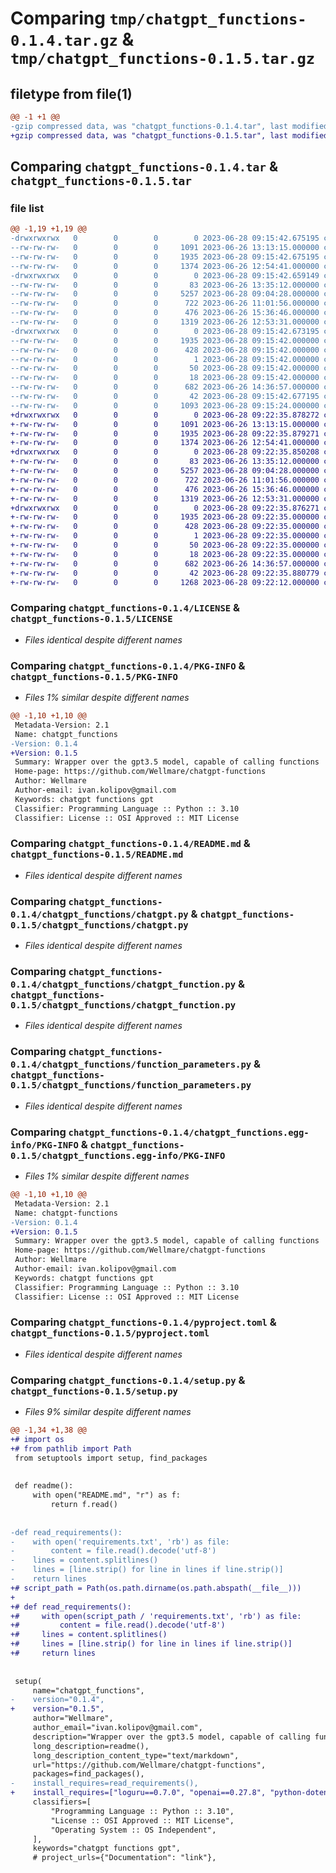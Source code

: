 # Comparing `tmp/chatgpt_functions-0.1.4.tar.gz` & `tmp/chatgpt_functions-0.1.5.tar.gz`

## filetype from file(1)

```diff
@@ -1 +1 @@
-gzip compressed data, was "chatgpt_functions-0.1.4.tar", last modified: Wed Jun 28 09:15:42 2023, max compression
+gzip compressed data, was "chatgpt_functions-0.1.5.tar", last modified: Wed Jun 28 09:22:35 2023, max compression
```

## Comparing `chatgpt_functions-0.1.4.tar` & `chatgpt_functions-0.1.5.tar`

### file list

```diff
@@ -1,19 +1,19 @@
-drwxrwxrwx   0        0        0        0 2023-06-28 09:15:42.675195 chatgpt_functions-0.1.4/
--rw-rw-rw-   0        0        0     1091 2023-06-26 13:13:15.000000 chatgpt_functions-0.1.4/LICENSE
--rw-rw-rw-   0        0        0     1935 2023-06-28 09:15:42.675195 chatgpt_functions-0.1.4/PKG-INFO
--rw-rw-rw-   0        0        0     1374 2023-06-26 12:54:41.000000 chatgpt_functions-0.1.4/README.md
-drwxrwxrwx   0        0        0        0 2023-06-28 09:15:42.659149 chatgpt_functions-0.1.4/chatgpt_functions/
--rw-rw-rw-   0        0        0       83 2023-06-26 13:35:12.000000 chatgpt_functions-0.1.4/chatgpt_functions/__init__.py
--rw-rw-rw-   0        0        0     5257 2023-06-28 09:04:28.000000 chatgpt_functions-0.1.4/chatgpt_functions/chatgpt.py
--rw-rw-rw-   0        0        0      722 2023-06-26 11:01:56.000000 chatgpt_functions-0.1.4/chatgpt_functions/chatgpt_function.py
--rw-rw-rw-   0        0        0      476 2023-06-26 15:36:46.000000 chatgpt_functions-0.1.4/chatgpt_functions/chatgpt_types.py
--rw-rw-rw-   0        0        0     1319 2023-06-26 12:53:31.000000 chatgpt_functions-0.1.4/chatgpt_functions/function_parameters.py
-drwxrwxrwx   0        0        0        0 2023-06-28 09:15:42.673195 chatgpt_functions-0.1.4/chatgpt_functions.egg-info/
--rw-rw-rw-   0        0        0     1935 2023-06-28 09:15:42.000000 chatgpt_functions-0.1.4/chatgpt_functions.egg-info/PKG-INFO
--rw-rw-rw-   0        0        0      428 2023-06-28 09:15:42.000000 chatgpt_functions-0.1.4/chatgpt_functions.egg-info/SOURCES.txt
--rw-rw-rw-   0        0        0        1 2023-06-28 09:15:42.000000 chatgpt_functions-0.1.4/chatgpt_functions.egg-info/dependency_links.txt
--rw-rw-rw-   0        0        0       50 2023-06-28 09:15:42.000000 chatgpt_functions-0.1.4/chatgpt_functions.egg-info/requires.txt
--rw-rw-rw-   0        0        0       18 2023-06-28 09:15:42.000000 chatgpt_functions-0.1.4/chatgpt_functions.egg-info/top_level.txt
--rw-rw-rw-   0        0        0      682 2023-06-26 14:36:57.000000 chatgpt_functions-0.1.4/pyproject.toml
--rw-rw-rw-   0        0        0       42 2023-06-28 09:15:42.677195 chatgpt_functions-0.1.4/setup.cfg
--rw-rw-rw-   0        0        0     1093 2023-06-28 09:15:24.000000 chatgpt_functions-0.1.4/setup.py
+drwxrwxrwx   0        0        0        0 2023-06-28 09:22:35.878272 chatgpt_functions-0.1.5/
+-rw-rw-rw-   0        0        0     1091 2023-06-26 13:13:15.000000 chatgpt_functions-0.1.5/LICENSE
+-rw-rw-rw-   0        0        0     1935 2023-06-28 09:22:35.879271 chatgpt_functions-0.1.5/PKG-INFO
+-rw-rw-rw-   0        0        0     1374 2023-06-26 12:54:41.000000 chatgpt_functions-0.1.5/README.md
+drwxrwxrwx   0        0        0        0 2023-06-28 09:22:35.850208 chatgpt_functions-0.1.5/chatgpt_functions/
+-rw-rw-rw-   0        0        0       83 2023-06-26 13:35:12.000000 chatgpt_functions-0.1.5/chatgpt_functions/__init__.py
+-rw-rw-rw-   0        0        0     5257 2023-06-28 09:04:28.000000 chatgpt_functions-0.1.5/chatgpt_functions/chatgpt.py
+-rw-rw-rw-   0        0        0      722 2023-06-26 11:01:56.000000 chatgpt_functions-0.1.5/chatgpt_functions/chatgpt_function.py
+-rw-rw-rw-   0        0        0      476 2023-06-26 15:36:46.000000 chatgpt_functions-0.1.5/chatgpt_functions/chatgpt_types.py
+-rw-rw-rw-   0        0        0     1319 2023-06-26 12:53:31.000000 chatgpt_functions-0.1.5/chatgpt_functions/function_parameters.py
+drwxrwxrwx   0        0        0        0 2023-06-28 09:22:35.876271 chatgpt_functions-0.1.5/chatgpt_functions.egg-info/
+-rw-rw-rw-   0        0        0     1935 2023-06-28 09:22:35.000000 chatgpt_functions-0.1.5/chatgpt_functions.egg-info/PKG-INFO
+-rw-rw-rw-   0        0        0      428 2023-06-28 09:22:35.000000 chatgpt_functions-0.1.5/chatgpt_functions.egg-info/SOURCES.txt
+-rw-rw-rw-   0        0        0        1 2023-06-28 09:22:35.000000 chatgpt_functions-0.1.5/chatgpt_functions.egg-info/dependency_links.txt
+-rw-rw-rw-   0        0        0       50 2023-06-28 09:22:35.000000 chatgpt_functions-0.1.5/chatgpt_functions.egg-info/requires.txt
+-rw-rw-rw-   0        0        0       18 2023-06-28 09:22:35.000000 chatgpt_functions-0.1.5/chatgpt_functions.egg-info/top_level.txt
+-rw-rw-rw-   0        0        0      682 2023-06-26 14:36:57.000000 chatgpt_functions-0.1.5/pyproject.toml
+-rw-rw-rw-   0        0        0       42 2023-06-28 09:22:35.880779 chatgpt_functions-0.1.5/setup.cfg
+-rw-rw-rw-   0        0        0     1268 2023-06-28 09:22:12.000000 chatgpt_functions-0.1.5/setup.py
```

### Comparing `chatgpt_functions-0.1.4/LICENSE` & `chatgpt_functions-0.1.5/LICENSE`

 * *Files identical despite different names*

### Comparing `chatgpt_functions-0.1.4/PKG-INFO` & `chatgpt_functions-0.1.5/PKG-INFO`

 * *Files 1% similar despite different names*

```diff
@@ -1,10 +1,10 @@
 Metadata-Version: 2.1
 Name: chatgpt_functions
-Version: 0.1.4
+Version: 0.1.5
 Summary: Wrapper over the gpt3.5 model, capable of calling functions
 Home-page: https://github.com/Wellmare/chatgpt-functions
 Author: Wellmare
 Author-email: ivan.kolipov@gmail.com
 Keywords: chatgpt functions gpt
 Classifier: Programming Language :: Python :: 3.10
 Classifier: License :: OSI Approved :: MIT License
```

### Comparing `chatgpt_functions-0.1.4/README.md` & `chatgpt_functions-0.1.5/README.md`

 * *Files identical despite different names*

### Comparing `chatgpt_functions-0.1.4/chatgpt_functions/chatgpt.py` & `chatgpt_functions-0.1.5/chatgpt_functions/chatgpt.py`

 * *Files identical despite different names*

### Comparing `chatgpt_functions-0.1.4/chatgpt_functions/chatgpt_function.py` & `chatgpt_functions-0.1.5/chatgpt_functions/chatgpt_function.py`

 * *Files identical despite different names*

### Comparing `chatgpt_functions-0.1.4/chatgpt_functions/function_parameters.py` & `chatgpt_functions-0.1.5/chatgpt_functions/function_parameters.py`

 * *Files identical despite different names*

### Comparing `chatgpt_functions-0.1.4/chatgpt_functions.egg-info/PKG-INFO` & `chatgpt_functions-0.1.5/chatgpt_functions.egg-info/PKG-INFO`

 * *Files 1% similar despite different names*

```diff
@@ -1,10 +1,10 @@
 Metadata-Version: 2.1
 Name: chatgpt-functions
-Version: 0.1.4
+Version: 0.1.5
 Summary: Wrapper over the gpt3.5 model, capable of calling functions
 Home-page: https://github.com/Wellmare/chatgpt-functions
 Author: Wellmare
 Author-email: ivan.kolipov@gmail.com
 Keywords: chatgpt functions gpt
 Classifier: Programming Language :: Python :: 3.10
 Classifier: License :: OSI Approved :: MIT License
```

### Comparing `chatgpt_functions-0.1.4/pyproject.toml` & `chatgpt_functions-0.1.5/pyproject.toml`

 * *Files identical despite different names*

### Comparing `chatgpt_functions-0.1.4/setup.py` & `chatgpt_functions-0.1.5/setup.py`

 * *Files 9% similar despite different names*

```diff
@@ -1,34 +1,38 @@
+# import os
+# from pathlib import Path
 from setuptools import setup, find_packages
 
 
 def readme():
     with open("README.md", "r") as f:
         return f.read()
 
 
-def read_requirements():
-    with open('requirements.txt', 'rb') as file:
-        content = file.read().decode('utf-8')
-    lines = content.splitlines()
-    lines = [line.strip() for line in lines if line.strip()]
-    return lines
+# script_path = Path(os.path.dirname(os.path.abspath(__file__)))
+
+# def read_requirements():
+#     with open(script_path / 'requirements.txt', 'rb') as file:
+#         content = file.read().decode('utf-8')
+#     lines = content.splitlines()
+#     lines = [line.strip() for line in lines if line.strip()]
+#     return lines
 
 
 setup(
     name="chatgpt_functions",
-    version="0.1.4",
+    version="0.1.5",
     author="Wellmare",
     author_email="ivan.kolipov@gmail.com",
     description="Wrapper over the gpt3.5 model, capable of calling functions",
     long_description=readme(),
     long_description_content_type="text/markdown",
     url="https://github.com/Wellmare/chatgpt-functions",
     packages=find_packages(),
-    install_requires=read_requirements(),
+    install_requires=["loguru==0.7.0", "openai==0.27.8", "python-dotenv==1.0.0"],
     classifiers=[
         "Programming Language :: Python :: 3.10",
         "License :: OSI Approved :: MIT License",
         "Operating System :: OS Independent",
     ],
     keywords="chatgpt functions gpt",
     # project_urls={"Documentation": "link"},
```


